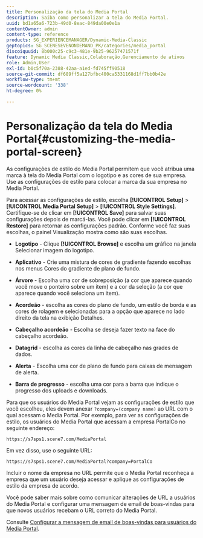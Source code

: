 ```yaml
---
title: Personalização da tela do Media Portal
description: Saiba como personalizar a tela do Media Portal.
uuid: bd1a65a6-723b-49d0-8eac-849da00e0e1a
contentOwner: admin
content-type: reference
products: SG_EXPERIENCEMANAGER/Dynamic-Media-Classic
geptopics: SG_SCENESEVENONDEMAND_PK/categories/media_portal
discoiquuid: 8b000c25-c9c3-481e-9b25-96257471571f
feature: Dynamic Media Classic,Colaboração,Gerenciamento de ativos
role: Admin,User
exl-id: b0c5f70a-2388-42aa-a1ed-fd745ff90518
source-git-commit: df689ff5a127bfbc400ca5331168d1ff7bb0b42e
workflow-type: tm+mt
source-wordcount: '338'
ht-degree: 0%

---
```


# Personalização da tela do Media Portal{#customizing-the-media-portal-screen}

As configurações de estilo do Media Portal permitem que você atribua uma marca à tela do Media Portal com o logotipo e as cores de sua empresa. Use as configurações de estilo para colocar a marca da sua empresa no Media Portal.

Para acessar as configurações de estilo, escolha **[!UICONTROL Setup]** > **[!UICONTROL Media Portal Setup]** > **[!UICONTROL Style Settings]**. Certifique-se de clicar em **[!UICONTROL Save]** para salvar suas configurações depois de marcá-las. Você pode clicar em **[!UICONTROL Restore]** para retornar as configurações padrão. Conforme você faz suas escolhas, o painel Visualização mostra como são suas escolhas.

* **Logotipo**  - Clique  **[!UICONTROL Browse]** e escolha um gráfico na janela Selecionar imagem do logotipo.

* **Aplicativo**  - Crie uma mistura de cores de gradiente fazendo escolhas nos menus Cores do gradiente de plano de fundo.

* **Árvore**  - Escolha uma cor de sobreposição (a cor que aparece quando você move o ponteiro sobre um item) e a cor da seleção (a cor que aparece quando você seleciona um item).

* **Acordeão**  - escolha as cores do plano de fundo, um estilo de borda e as cores de rolagem e selecionadas para a opção que aparece no lado direito da tela na exibição Detalhes.

* **Cabeçalho acordeão**  - Escolha se deseja fazer texto na face do cabeçalho acordeão.

* **Datagrid**  - escolha as cores da linha de cabeçalho nas grades de dados.

* **Alerta**  - Escolha uma cor de plano de fundo para caixas de mensagem de alerta.

* **Barra de progresso**  - escolha uma cor para a barra que indique o progresso dos uploads e downloads.

Para que os usuários do Media Portal vejam as configurações de estilo que você escolheu, eles devem anexar `?company=(company name)` ao URL com o qual acessam o Media Portal. Por exemplo, para ver as configurações de estilo, os usuários do Media Portal que acessam a empresa PortalCo no seguinte endereço:

`https://s7sps1.scene7.com/MediaPortal`

Em vez disso, use o seguinte URL:

`https://s7sps1.scene7.com/MediaPortal?company=PortalCo`

Incluir o nome da empresa no URL permite que o Media Portal reconheça a empresa que um usuário deseja acessar e aplique as configurações de estilo da empresa de acordo.

Você pode saber mais sobre como comunicar alterações de URL a usuários do Media Portal e configurar uma mensagem de email de boas-vindas para que novos usuários recebam o URL correto do Media Portal.

Consulte [Configurar a mensagem de email de boas-vindas para usuários do Media Portal](adding-media-portal-users.md#setting_up_the_welcome_e_mail_message_for_media_portal_users).
